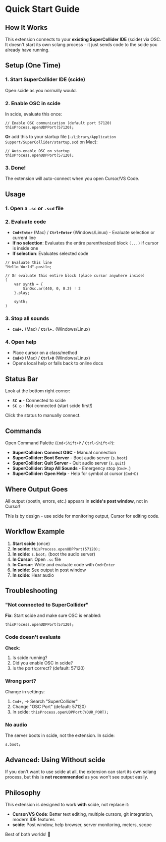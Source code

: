 # Quick Start Guide

## How It Works

This extension connects to your **existing SuperCollider IDE** (scide) via OSC. It doesn't start its own sclang process - it just sends code to the scide you already have running.

## Setup (One Time)

### 1. Start SuperCollider IDE (scide)

Open scide as you normally would.

### 2. Enable OSC in scide

In scide, evaluate this once:

```supercollider
// Enable OSC communication (default port 57120)
thisProcess.openUDPPort(57120);
```

**Or** add this to your startup file (`~/Library/Application Support/SuperCollider/startup.scd` on Mac):

```supercollider
// Auto-enable OSC on startup
thisProcess.openUDPPort(57120);
```

### 3. Done!

The extension will auto-connect when you open Cursor/VS Code.

## Usage

### 1. Open a `.sc` or `.scd` file

### 2. Evaluate code

- **`Cmd+Enter`** (Mac) / **`Ctrl+Enter`** (Windows/Linux) - Evaluate selection or current line
- **If no selection**: Evaluates the entire parenthesized block `(...)` if cursor is inside one
- **If selection**: Evaluates selected code

```supercollider
// Evaluate this line
"Hello World".postln;

// Or evaluate this entire block (place cursor anywhere inside)
(
    var synth = {
        SinOsc.ar(440, 0, 0.2) ! 2
    }.play;
    
    synth;
)
```

### 3. Stop all sounds

- **`Cmd+.`** (Mac) / **`Ctrl+.`** (Windows/Linux)

### 4. Open help

- Place cursor on a class/method
- **`Cmd+D`** (Mac) / **`Ctrl+D`** (Windows/Linux)
- Opens local help or falls back to online docs

## Status Bar

Look at the bottom right corner:

- **`SC ●`** - Connected to scide
- **`SC ○`** - Not connected (start scide first!)

Click the status to manually connect.

## Commands

Open Command Palette (`Cmd+Shift+P` / `Ctrl+Shift+P`):

- **SuperCollider: Connect OSC** - Manual connection
- **SuperCollider: Boot Server** - Boot audio server (`s.boot`)
- **SuperCollider: Quit Server** - Quit audio server (`s.quit`)
- **SuperCollider: Stop All Sounds** - Emergency stop (`Cmd+.`)
- **SuperCollider: Open Help** - Help for symbol at cursor (`Cmd+D`)

## Where Output Goes

All output (postln, errors, etc.) appears in **scide's post window**, not in Cursor!

This is by design - use scide for monitoring output, Cursor for editing code.

## Workflow Example

1. **Start scide** (once)
2. **In scide**: `thisProcess.openUDPPort(57120);`
3. **In scide**: `s.boot;` (boot the audio server)
4. **In Cursor**: Open `.sc` file
5. **In Cursor**: Write and evaluate code with `Cmd+Enter`
6. **In scide**: See output in post window
7. **In scide**: Hear audio

## Troubleshooting

### "Not connected to SuperCollider"

**Fix**: Start scide and make sure OSC is enabled:
```supercollider
thisProcess.openUDPPort(57120);
```

### Code doesn't evaluate

**Check**:
1. Is scide running?
2. Did you enable OSC in scide?
3. Is the port correct? (default: 57120)

### Wrong port?

Change in settings:
1. `Cmd+,` → Search "SuperCollider"
2. Change "OSC Port" (default: 57120)
3. In scide: `thisProcess.openUDPPort(YOUR_PORT);`

### No audio

The server boots in scide, not the extension. In scide:
```supercollider
s.boot;
```

## Advanced: Using Without scide

If you don't want to use scide at all, the extension can start its own sclang process, but this is **not recommended** as you won't see output easily.

## Philosophy

This extension is designed to work **with** scide, not replace it:

- **Cursor/VS Code**: Better text editing, multiple cursors, git integration, modern IDE features
- **scide**: Post window, help browser, server monitoring, meters, scope

Best of both worlds! 🎵

